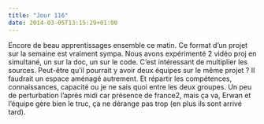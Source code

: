 ```yaml
---
title: "Jour 116"
date: 2014-03-05T13:15:29+01:00
---
```


Encore de beau apprentissages ensemble ce matin. Ce format d’un projet
sur la semaine est vraiment sympa. Nous avons expérimenté 2 vidéo proj
en simultané, un sur la doc, un sur le code. C’est intéressant de
multiplier les sources. Peut-être qu’il pourrait y avoir deux équipes
sur le même projet ? Il faudrait un espace aménagé autrement. Et
répartir les compétences, connaissances, capacité ou je ne sais quoi
entre les deux groupes. Un peu de perturbation l’après midi car présence
de france2, mais ça va, Erwan et l’équipe gère bien le truc, ça ne
dérange pas trop (en plus ils sont arrivé tard).

